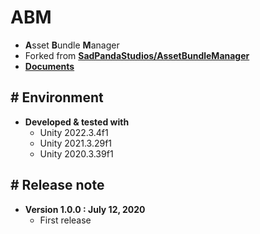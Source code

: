 # ABM

- **A**sset **B**undle **M**anager
- Forked from [**SadPandaStudios/AssetBundleManager**](https://github.com/SadPandaStudios/AssetBundleManager)
- [**Documents**](https://www.notion.so/ABM-cc6b42814f10436fb0793916c1c312bc)


## # Environment

- **Developed & tested with**
    - Unity 2022.3.4f1
    - Unity 2021.3.29f1
    - Unity 2020.3.39f1


## # Release note

- **Version 1.0.0 : July 12, 2020**
    - First release

